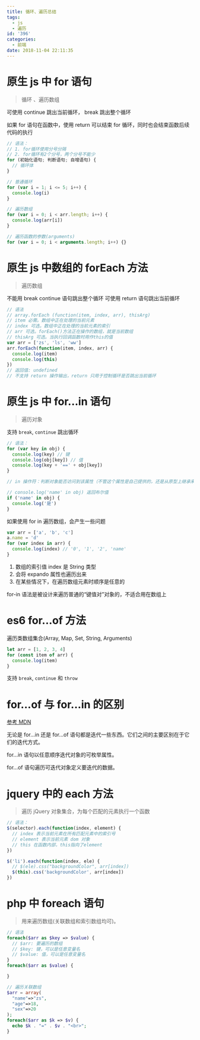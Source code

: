 ```yaml
---
title: 循环、遍历总结
tags:
  - js
  - 遍历
id: '396'
categories:
  - 前端
date: 2018-11-04 22:11:35
---
```


# 原生 js 中 for 语句

> 循环 、遍历数组

<span class='red'>可使用 continue 跳出当前循环， break 跳出整个循环</span>

如果 for 语句在函数中，使用 return 可以结束 for 循环，同时也会结束函数后续代码的执行

```js
// 语法：
// 1. for循环使用分号分隔
// 2. for循环有2个分号，两个分号不能少
for (初始化语句; 判断语句; 自增语句) {
  // 循环体
}

// 普通循环
for (var i = 1; i <= 5; i++) {
  console.log(i)
}

// 遍历数组
for (var i = 0; i < arr.length; i++) {
  console.log(arr[i])
}

// 遍历函数的参数(arguments)
for (var i = 0; i < arguments.length; i++) {}
```

# 原生 js 中数组的 forEach 方法

> 遍历数组

<span class="red">不能用 break continue 语句跳出整个循环</span>
<span class="red">可使用 return 语句跳出当前循环</span>

```js
// 语法
// array.forEach (function(item, index, arr), thisArg)
// item 必需。数组中正在处理的当前元素
// index 可选。数组中正在处理的当前元素的索引
// arr 可选。forEach()方法正在操作的数组，就是当前数组
// thisArg 可选。当执行回调函数时用作this的值
var arr = ['zs', 'ls', 'ww']
arr.forEach(function(item, index, arr) {
  console.log(item)
  console.log(this)
})
// 返回值: undefined
// 不支持 return 操作输出，return 只用于控制循环是否跳出当前循环
```

# 原生 js 中 for...in 语句

> 遍历对象

支持 `break`, `continue` 跳出循环

```js
// 语法：
for (var key in obj) {
  console.log(key) // 键
  console.log(obj[key]) // 值
  console.log(key + '==' + obj[key])
}

// in 操作符：判断对象能否访问到该属性（不管这个属性是自己提供的，还是从原型上继承来的），如果可以访问到， 都会返回 true

// console.log('name' in obj) 返回布尔值
if ('name' in obj) {
  console.log('是')
}
```

如果使用 for in 遍历数组，会产生一些问题

```js
var arr = ['a', 'b', 'c']
a.name = 'd'
for (var index in arr) {
  console.log(index) // '0', '1', '2', 'name'
}
```

1. 数组的索引值 index 是 String 类型
2. 会将 expando 属性也遍历出来
3. 在某些情况下，在遍历数组元素时顺序是任意的

<span class="red">for-in 语法是被设计来遍历普通的“键值对”对象的，不适合用在数组上</span>

# es6 for...of 方法

遍历类数组集合(Array, Map, Set, String, Arguments)

```js
let arr = [1, 2, 3, 4]
for (const item of arr) {
  console.log(item)
}
```

支持 `break`, `continue` 和 `throw`

# for...of 与 for...in 的区别

[参考 MDN](https://developer.mozilla.org/zh-CN/docs/Web/JavaScript/Reference/Statements/for...of)

无论是 for...in 还是 for...of 语句都是迭代一些东西。它们之间的主要区别在于它们的迭代方式。

for...in 语句以任意顺序迭代对象的可枚举属性。

for...of 语句遍历可迭代对象定义要迭代的数据。

# jquery 中的 each 方法

> 遍历 jQuery 对象集合，为每个匹配的元素执行一个函数

```js
// 语法：
$(selector).each(function(index, element) {
  // index 表示当前元素在所有匹配元素中的索引号
  // element 表示当前元素 dom 对象
  // this 在函数内部，this指向了element
})

$('li').each(function(index, ele) {
  // $(ele).css("backgroundColor", arr[index])
  $(this).css('backgroundColor', arr[index])
})
```

# php 中 foreach 语句

> 用来遍历数组(关联数组和索引数组均可)。

```php
// 语法
foreach($arr as $key => $value) {
  // $arr: 要遍历的数组
  // $key: 键，可以是任意变量名
  // $value: 值，可以是任意变量名
}
foreach($arr as $value) {

}
```

```php
// 遍历关联数组
$arr = array(
  "name"=>"zs",
  "age"=>18,
  "sex"=>20
);
foreach($arr as $k => $v) {
  echo $k . "=" . $v . "<br>";
}
```
